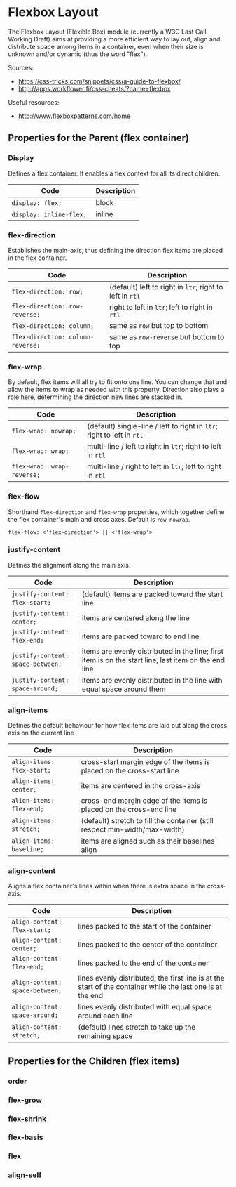 
# Flexbox Layout

The Flexbox Layout (Flexible Box) module (currently a W3C Last Call Working Draft) aims at providing a more efficient way to lay out, align and distribute space among items in a container, even when their size is unknown and/or dynamic (thus the word "flex").

Sources:
- https://css-tricks.com/snippets/css/a-guide-to-flexbox/
- http://apps.workflower.fi/css-cheats/?name=flexbox

Useful resources:
- http://www.flexboxpatterns.com/home

## Properties for the Parent (flex container)

### Display

Defines a flex container. It enables a flex context for all its direct children.

| Code  | Description |
| ------------- | ------------- |
| `display: flex;`  |  block  |
| `display: inline-flex;`  | inline  |

### flex-direction

Establishes the main-axis, thus defining the direction flex items are placed in the flex container.

| Code  | Description |
| ------------- | ------------- |
| `flex-direction: row;`  |  (default) left to right in `ltr`; right to left in `rtl`  |
| `flex-direction: row-reverse;`  | right to left in `ltr`; left to right in `rtl`  |
| `flex-direction: column;`  | same as `row` but top to bottom  |
| `flex-direction: column-reverse;`  | same as `row-reverse` but bottom to top  |

### flex-wrap

By default, flex items will all try to fit onto one line. You can change that and allow the items to wrap as needed with this property. Direction also plays a role here, determining the direction new lines are stacked in.

| Code  | Description |
| ------------- | ------------- |
| `flex-wrap: nowrap;`  | (default) single-line / left to right in `ltr`; right to left in `rtl`  |
| `flex-wrap: wrap;`  | multi-line / left to right in `ltr`; right to left in `rtl`  |
| `flex-wrap: wrap-reverse;`  | multi-line / right to left in `ltr`; left to right in `rtl`  |

### flex-flow

Shorthand `flex-direction` and `flex-wrap` properties, which together define the flex container's main and cross axes. Default is `row nowrap`.

`flex-flow: <'flex-direction'> || <'flex-wrap'>`

### justify-content

Defines the alignment along the main axis.

| Code  | Description |
| ------------- | ------------- |
| `justify-content: flex-start;`  | (default) items are packed toward the start line  |
| `justify-content: center;`  | items are centered along the line |
| `justify-content: flex-end;`  | items are packed toward to end line |
| `justify-content: space-between;`  | items are evenly distributed in the line; first item is on the start line, last item on the end line  |
| `justify-content: space-around;`  | items are evenly distributed in the line with equal space around them  |

### align-items

Defines the default behaviour for how flex items are laid out along the cross axis on the current line

| Code  | Description |
| ------------- | ------------- |
| `align-items: flex-start;`  | cross-start margin edge of the items is placed on the cross-start line  |
| `align-items: center;`  | items are centered in the cross-axis  |
| `align-items: flex-end;`  | cross-end margin edge of the items is placed on the cross-end line  |
| `align-items: stretch;`  | (default) stretch to fill the container (still respect min-width/max-width)  |
| `align-items: baseline;`  | items are aligned such as their baselines align  |

### align-content

Aligns a flex container's lines within when there is extra space in the cross-axis.

| Code  | Description |
| ------------- | ------------- |
| `align-content: flex-start;`  | lines packed to the start of the container  |
| `align-content: center;`  | lines packed to the center of the container  |
| `align-content: flex-end;`  | lines packed to the end of the container  |
| `align-content: space-between;`  | lines evenly distributed; the first line is at the start of the container while the last one is at the end  |
| `align-content: space-around;`  | lines evenly distributed with equal space around each line  |
| `align-content: stretch;`  | (default) lines stretch to take up the remaining space  |

## Properties for the Children (flex items)

### order

### flex-grow

### flex-shrink

### flex-basis

### flex

### align-self
